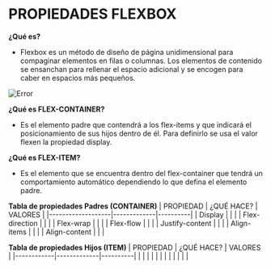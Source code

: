 # **PROPIEDADES FLEXBOX**

**¿Qué es?**
* Flexbox es un método de diseño de página unidimensional para compaginar elementos en filas o columnas. Los elementos de contenido se ensanchan para rellenar el espacio adicional y se encogen para caber en espacios más pequeños.

![Error](https://miro.medium.com/max/1318/1*2nFQE8qZgUq0kTyju6Bnvg.png)

**¿Qué es FLEX-CONTAINER?**
* Es el elemento padre que contendrá a los flex-items y que indicará el posicionamiento de sus hijos dentro de él. Para definirlo se usa el valor flexen la propiedad display.

**¿Qué es FLEX-ITEM?**
* Es el elemento que se encuentra dentro del flex-container que tendrá un comportamiento automático dependiendo lo que defina el elemento padre.

**Tabla de propiedades Padres (CONTAINER)**
|     PROPIEDAD     |  ¿QUÉ HACE? | VALORES  |
|-------------------|-------------|----------|
|     Display       |             |          |
|  Flex-direction   |             |          |
|    Flex-wrap      |             |          |
|    Flex-flow      |             |          |
|  Justify-content  |             |          |
|    Align-items    |             |          |
|   Align-content   |             |          |


**Tabla de propiedades Hijos (ITEM)**
| PROPIEDAD  |  ¿QUÉ HACE? | VALORES  |
|------------|-------------|----------|
|            |             |          |
|            |             |          |
|            |             |          |

